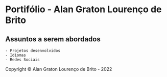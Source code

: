 # Portifólio - Alan Graton Lourenço de Brito
## Assuntos a serem abordados
    - Projetos desenvolvidos
    - Idiomas
    - Redes Sociais
Copyright © Alan Graton Lourenço de Brito - 2022
